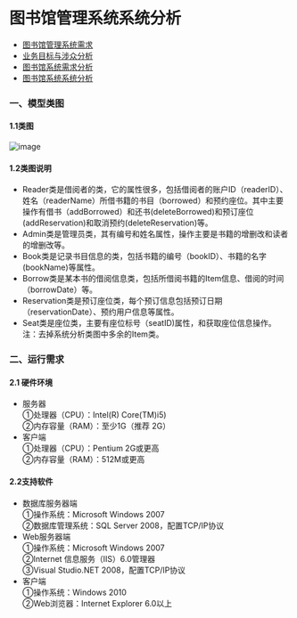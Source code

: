# 图书馆管理系统系统分析
* [图书馆管理系统需求](https://github.com/zhongyehong/oo-homework/blob/740f55bb10169b0eb114bfaa3e26101026b2a190/library.md)
* [业务目标与涉众分析](https://github.com/llandll/OO-Course/blob/master/作业3：业务目标与涉众分析.md)
* [图书馆系统需求分析](https://github.com/llandll/OO-Course/blob/master/作业3：业务目标与涉众分析.md)
* [图书馆系统系统分析](https://github.com/llandll/OO-Course/blob/master/作业5：系统分析报告.md)

### 一、模型类图
#### 1.1类图
![image](https://github.com/llandll/OO-Course/blob/master/images-folder/类图1.png)
#### 1.2类图说明
* Reader类是借阅者的类，它的属性很多，包括借阅者的账户ID（readerID）、姓名（readerName）所借书籍的书目（borrowed）和预约座位。其中主要操作有借书（addBorrowed）和还书(deleteBorrowed)和预订座位(addReservation)和取消预约(deleteReservation)等。
* Admin类是管理员类，其有编号和姓名属性，操作主要是书籍的增删改和读者的增删改等。
* Book类是记录书目信息的类，包括书籍的编号（bookID）、书籍的名字(bookName)等属性。
* Borrow类是某本书的借阅信息类，包括所借阅书籍的Item信息、借阅的时间（borrowDate）等。
* Reservation类是预订座位类，每个预订信息包括预订日期（reservationDate）、预约用户信息等属性。
* Seat类是座位类，主要有座位标号（seatID)属性，和获取座位信息操作。  
注：去掉系统分析类图中多余的Item类。

### 二、运行需求
#### 2.1 硬件环境
* 服务器  
①处理器（CPU）：Intel(R) Core(TM)i5)  
②内存容量（RAM）：至少1G（推荐 2G）
* 客户端  
①处理器（CPU）：Pentium 2G或更高  
②内存容量（RAM）：512M或更高
#### 2.2支持软件
* 数据库服务器端  
①操作系统：Microsoft Windows 2007  
②数据库管理系统：SQL Server 2008，配置TCP/IP协议
* Web服务器端  
①操作系统：Microsoft Windows 2007  
②Internet 信息服务（IIS）6.0管理器  
③Visual Studio.NET 2008，配置TCP/IP协议
* 客户端  
①操作系统：Windows 2010  
②Web浏览器：Internet Explorer 6.0以上
